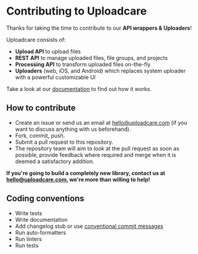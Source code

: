 # Contributing to Uploadcare

Thanks for taking the time to contribute to our **API wrappers & Uploaders**!

Uploadcare consists of:
* **Upload API** to upload files
* **REST API** to manage uploaded files, file groups, and projects
* **Processing API** to transform uploaded files on-the-fly
* **Uploaders** (web, iOS, and Android) which replaces system uploader with a powerful customizable UI

Take a look at our [documentation](http://uploadcare.com/docs/) to find out how it works.

## How to contribute

* Create an issue or send us an email at hello@uploadcare.com (if you want to discuss anything with us beforehand).
* Fork, commit, push.
* Submit a pull request to this repository.
* The repository team will aim to look at the pull request as soon as possible, provide feedback where required and merge when it is deemed a satisfactory addition.

**If you're going to build a completely new library, contact us at hello@uploadcare.com, we're more than willing to help!**

## Coding conventions

* Write tests
* Write documentation
* Add changelog stub or use [conventional commit messages](https://www.conventionalcommits.org/)
* Run auto-formatters
* Run linters
* Run tests
